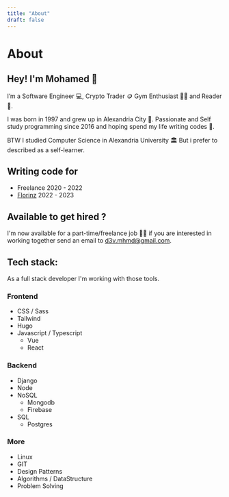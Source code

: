 ```yaml
---
title: "About"
draft: false
---
```


# About

## Hey! I'm Mohamed 👋



I’m a Software Engineer 💻, Crypto Trader 🪙 Gym Enthusiast 🏋️‍♂️ and Reader 📖.

I was born in 1997 and grew up in Alexandria City 🌊. Passionate and Self study programming since 2016 and hoping spend my life writing codes 🤩.

BTW I studied Computer Science in Alexandria University 🏛 But i prefer to described as a self-learner.


## Writing code for

- Freelance 2020 - 2022
- [Florinz](https://florinz.com) 2022 - 2023


## Available to get hired ?

I'm now available for a part-time/freelance job 👷‍♂️ if you are interested in working together send an email to [d3v.mhmd@gmail.com](mailto:d3v.mhmd@gmail.com).


## Tech stack:

As a full stack developer I'm working with those tools.

### Frontend

- CSS / Sass
- Tailwind
- Hugo
- Javascript / Typescript
  - Vue
  - React

### Backend

- Django
- Node
- NoSQL
  - Mongodb
  - Firebase
- SQL
  - Postgres

### More

- Linux
- GIT
- Design Patterns
- Algorithms / DataStructure
- Problem Solving


